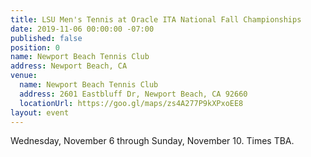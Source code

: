 ```yaml
---
title: LSU Men's Tennis at Oracle ITA National Fall Championships
date: 2019-11-06 00:00:00 -07:00
published: false
position: 0
name: Newport Beach Tennis Club
address: Newport Beach, CA
venue:
  name: Newport Beach Tennis Club
  address: 2601 Eastbluff Dr, Newport Beach, CA 92660
  locationUrl: https://goo.gl/maps/zs4A277P9kXPxoEE8
layout: event
---
```


Wednesday, November 6 through Sunday, November 10. Times TBA.